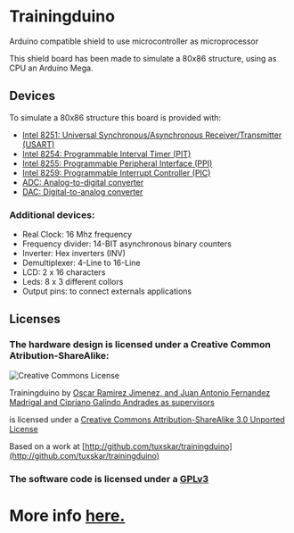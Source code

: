 # Trainingduino

Arduino compatible shield to use microcontroller as microprocessor

This shield board has been made to simulate a 80x86 structure, using as CPU an Arduino Mega.

## Devices

To simulate a 80x86 structure this board is provided with:
* [Intel 8251: Universal Synchronous/Asynchronous Receiver/Transmitter (USART)](http://en.wikipedia.org/wiki/Intel_8251)
* [Intel 8254: Programmable Interval Timer (PIT)](http://en.wikipedia.org/wiki/Intel_8254)
* [Intel 8255: Programmable Peripheral Interface (PPI)](http://en.wikipedia.org/wiki/Intel_8255)
* [Intel 8259: Programmable Interrupt Controller (PIC)](http://en.wikipedia.org/wiki/Intel_8259)
* [ADC: Analog-to-digital converter](http://en.wikipedia.org/wiki/Analog-to-digital_converter)
* [DAC: Digital-to-analog converter](http://en.wikipedia.org/wiki/Digital-to-analog_converter)

### Additional devices:

* Real Clock: 16 Mhz frequency 
* Frequency divider: 14-BIT asynchronous binary counters
* Inverter: Hex inverters (INV)
* Demultiplexer: 4-Line to 16-Line
* LCD: 2 x 16 characters
* Leds: 8 x 3 different collors
* Output pins: to connect externals applications

## Licenses

### The hardware design is licensed under a Creative Common Atribution-ShareAlike:
![Creative Commons License](http://i.creativecommons.org/l/by-sa/3.0/88x31.png)

Trainingduino by [Oscar Ramirez Jimenez, and Juan Antonio Fernandez Madrigal and Cipriano Galindo Andrades as supervisors](http://github.com/tuxskar/trainingduino/wiki)

is licensed under a [Creative Commons Attribution-ShareAlike 3.0 Unported License](http://creativecommons.org/licenses/by-sa/3.0/deed.en_US)

Based on a work at [http://github.com/tuxskar/trainingduino](http://github.com/tuxskar/trainingduino)

### The software code is licensed under a  [GPLv3](http://www.gnu.org/licenses/gpl-3.0.html) 

# <div>More info <a href="http://github.com/tuxskar/trainingduino/wiki">here.</a></div>

